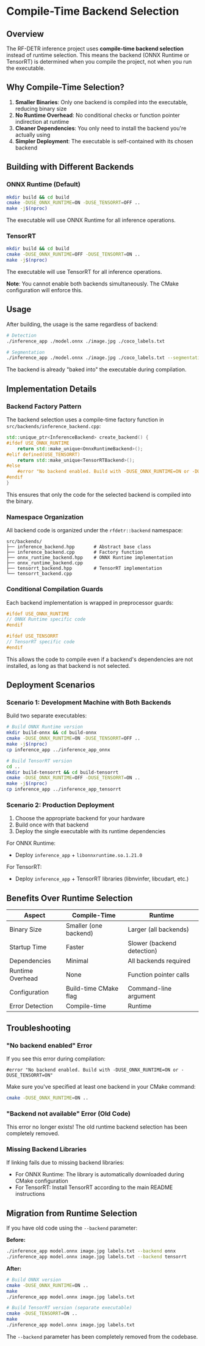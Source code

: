 # Compile-Time Backend Selection

## Overview

The RF-DETR inference project uses **compile-time backend selection** instead of runtime selection. This means the backend (ONNX Runtime or TensorRT) is determined when you compile the project, not when you run the executable.

## Why Compile-Time Selection?

1. **Smaller Binaries**: Only one backend is compiled into the executable, reducing binary size
2. **No Runtime Overhead**: No conditional checks or function pointer indirection at runtime
3. **Cleaner Dependencies**: You only need to install the backend you're actually using
4. **Simpler Deployment**: The executable is self-contained with its chosen backend

## Building with Different Backends

### ONNX Runtime (Default)

```bash
mkdir build && cd build
cmake -DUSE_ONNX_RUNTIME=ON -DUSE_TENSORRT=OFF ..
make -j$(nproc)
```

The executable will use ONNX Runtime for all inference operations.

### TensorRT

```bash
mkdir build && cd build
cmake -DUSE_ONNX_RUNTIME=OFF -DUSE_TENSORRT=ON ..
make -j$(nproc)
```

The executable will use TensorRT for all inference operations.

**Note**: You cannot enable both backends simultaneously. The CMake configuration will enforce this.

## Usage

After building, the usage is the same regardless of backend:

```bash
# Detection
./inference_app ./model.onnx ./image.jpg ./coco_labels.txt

# Segmentation
./inference_app ./model.onnx ./image.jpg ./coco_labels.txt --segmentation
```

The backend is already "baked into" the executable during compilation.

## Implementation Details

### Backend Factory Pattern

The backend selection uses a compile-time factory function in `src/backends/inference_backend.cpp`:

```cpp
std::unique_ptr<InferenceBackend> create_backend() {
#ifdef USE_ONNX_RUNTIME
    return std::make_unique<OnnxRuntimeBackend>();
#elif defined(USE_TENSORRT)
    return std::make_unique<TensorRTBackend>();
#else
    #error "No backend enabled. Build with -DUSE_ONNX_RUNTIME=ON or -DUSE_TENSORRT=ON"
#endif
}
```

This ensures that only the code for the selected backend is compiled into the binary.

### Namespace Organization

All backend code is organized under the `rfdetr::backend` namespace:

```
src/backends/
├── inference_backend.hpp       # Abstract base class
├── inference_backend.cpp       # Factory function
├── onnx_runtime_backend.hpp    # ONNX Runtime implementation
├── onnx_runtime_backend.cpp
├── tensorrt_backend.hpp        # TensorRT implementation
└── tensorrt_backend.cpp
```

### Conditional Compilation Guards

Each backend implementation is wrapped in preprocessor guards:

```cpp
#ifdef USE_ONNX_RUNTIME
// ONNX Runtime specific code
#endif

#ifdef USE_TENSORRT
// TensorRT specific code
#endif
```

This allows the code to compile even if a backend's dependencies are not installed, as long as that backend is not selected.

## Deployment Scenarios

### Scenario 1: Development Machine with Both Backends

Build two separate executables:

```bash
# Build ONNX Runtime version
mkdir build-onnx && cd build-onnx
cmake -DUSE_ONNX_RUNTIME=ON -DUSE_TENSORRT=OFF ..
make -j$(nproc)
cp inference_app ../inference_app_onnx

# Build TensorRT version
cd ..
mkdir build-tensorrt && cd build-tensorrt
cmake -DUSE_ONNX_RUNTIME=OFF -DUSE_TENSORRT=ON ..
make -j$(nproc)
cp inference_app ../inference_app_tensorrt
```

### Scenario 2: Production Deployment

1. Choose the appropriate backend for your hardware
2. Build once with that backend
3. Deploy the single executable with its runtime dependencies

For ONNX Runtime:
- Deploy `inference_app` + `libonnxruntime.so.1.21.0`

For TensorRT:
- Deploy `inference_app` + TensorRT libraries (libnvinfer, libcudart, etc.)

## Benefits Over Runtime Selection

| Aspect | Compile-Time | Runtime |
|--------|-------------|---------|
| Binary Size | Smaller (one backend) | Larger (all backends) |
| Startup Time | Faster | Slower (backend detection) |
| Dependencies | Minimal | All backends required |
| Runtime Overhead | None | Function pointer calls |
| Configuration | Build-time CMake flag | Command-line argument |
| Error Detection | Compile-time | Runtime |

## Troubleshooting

### "No backend enabled" Error

If you see this error during compilation:

```
#error "No backend enabled. Build with -DUSE_ONNX_RUNTIME=ON or -DUSE_TENSORRT=ON"
```

Make sure you've specified at least one backend in your CMake command:

```bash
cmake -DUSE_ONNX_RUNTIME=ON ..
```

### "Backend not available" Error (Old Code)

This error no longer exists! The old runtime backend selection has been completely removed.

### Missing Backend Libraries

If linking fails due to missing backend libraries:
- For ONNX Runtime: The library is automatically downloaded during CMake configuration
- For TensorRT: Install TensorRT according to the main README instructions

## Migration from Runtime Selection

If you have old code using the `--backend` parameter:

**Before:**
```bash
./inference_app model.onnx image.jpg labels.txt --backend onnx
./inference_app model.onnx image.jpg labels.txt --backend tensorrt
```

**After:**
```bash
# Build ONNX version
cmake -DUSE_ONNX_RUNTIME=ON ..
make
./inference_app model.onnx image.jpg labels.txt

# Build TensorRT version (separate executable)
cmake -DUSE_TENSORRT=ON ..
make
./inference_app model.onnx image.jpg labels.txt
```

The `--backend` parameter has been completely removed from the codebase.
